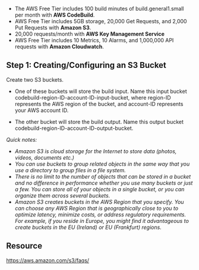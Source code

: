 - The AWS Free Tier includes 100 build minutes of build.general1.small per month with <b>AWS CodeBuild</b>.
- AWS Free Tier includes 5GB storage, 20,000 Get Requests, and 2,000 Put Requests with <b>Amazon S3</b>.
- 20,000 requests/month with <b>AWS Key Management Service</b>
- AWS Free Tier includes 10 Metrics, 10 Alarms, and 1,000,000 API requests with <b>Amazon Cloudwatch</b>.

## Step 1: Creating/Configuring an S3 Bucket
Create two S3 buckets.
- One of these buckets will store the build input. 
Name this input bucket codebuild-region-ID-account-ID-input-bucket, where region-ID 
represents the AWS region of the bucket, and account-ID represents your AWS account ID.

- The other bucket will store the build output. Name this output bucket codebuild-region-ID-account-ID-output-bucket.

<i>Quick notes: 
- Amazon S3 is cloud storage for the Internet to store data (photos, videos, documents etc.)
- You can use buckets to group related objects in the same way that you use a directory to group files in a file system.
- There is no limit to the number of objects that can be stored in a bucket and no difference in performance whether you use many buckets
or just a few. You can store all of your objects in a single bucket, or you can organize them across several buckets.
- Amazon S3 creates buckets in the AWS Region that you specify. You can choose any AWS Region that is geographically close to you to optimize latency, minimize costs, or address regulatory requirements. For example, if you reside in Europe, you might find it advantageous to create buckets in the EU (Ireland) or EU (Frankfurt) regions.
 </i>

## Resource
https://aws.amazon.com/s3/faqs/
